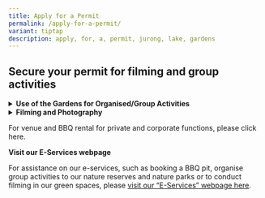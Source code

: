 ```yaml
---
title: Apply for a Permit
permalink: /apply-for-a-permit/
variant: tiptap
description: apply, for, a, permit, jurong, lake, gardens
---
```

<h2><strong>Secure your permit for filming and group activities</strong></h2>
<div data-type="detailGroup" class="isomer-accordion isomer-accordion-white">
<details class="isomer-details">
<summary><strong>Use of the Gardens for Organised/Group Activities</strong>
</summary>
<div data-type="detailsContent" class="isomer-details-content">
<p></p>
<p>Jurong Lake Gardens is a public garden for the enjoyment of all. Any form
of set-up, structure, equipment etc. is not permitted without prior approval
of NParks.&nbsp;Activities promoting a cause or activities which inconvenience
or cause discomfort to other visitors will not be permitted.&nbsp;</p>
<p></p>
<p>For use of the Gardens for organised or group activities, please submit
the application below. Please note that approval of this application does
not grant you exclusive use of shelters, lawns or any other areas in the
Gardens.</p>
<p></p>
<p>Applications must be submitted at least 14 days prior to the proposed
date of use.</p>
<p></p>
<p><u>Apply for a Permit to use the space</u>
</p>
</div>
</details>
<details class="isomer-details">
<summary><strong>Filming and Photography</strong>
</summary>
<div data-type="detailsContent" class="isomer-details-content">
<p></p>
<p>Prior approval for filming and commercial photography in the Gardens is
required.</p>
<p></p>
<p>Casual photography sessions (such as family portraits and graduations)
do not require submission.</p>
<p></p>
<p>Applications have to be submitted at least 14 days prior to the proposed
filming or photography dates.&nbsp;</p>
<p></p>
<p><u>Apply for a filming and photography permit here</u>
</p>
<p></p>
<p><strong><u>Rules and Regulations</u></strong>
</p>
<ul data-tight="true" class="tight">
<li>
<p>Filming and photography are NOT allowed at Clusia Cove, Forest Ramble
and Entrance Pavilion for the convenience of other garden users.</p>
</li>
<li>
<p>Filming and photography should be carried out on weekdays during off-peak
periods (0900hrs - 1700hrs).</p>
</li>
<li>
<p>Production companies should comply with the <a href="https://www.imda.gov.sg/for-industry/sectors/Media/Film/Filming-in-Singapore" rel="noopener noreferrer" target="_blank">guidelines by the Infocomms Media Development Authority</a>.</p>
</li>
<li>
<p>Do not deface or damage any property or plants in the premises. The use
of nails, hooks or like, to hang or tie any object to shrubs and trees
is prohibited.</p>
</li>
<li>
<p>No vehicles are allowed to enter the garden.&nbsp;</p>
</li>
<li>
<p>Do not block off any areas (e.g. toilet, shelter, pathways) within our
garden for your exclusive use.&nbsp;</p>
</li>
<li>
<p>Do not set up any structures without the prior approval of NParks. All
kinds of tracks and power generating devices are not allowed.&nbsp;</p>
</li>
<li>
<p>The site must be kept clean and tidy at all times during your event. Please
remove all refuse generated, immediately after your event at your own cost.&nbsp;</p>
</li>
<li>
<p>No props are allowed without the prior approval of NParks.</p>
</li>
<li>
<p>At the Grasslands, stick to the designated trails at all times. Do not
stray off trail into the grasses. Lighting, including flash, is not allowed
to protect the biodiversity.</p>
</li>
</ul>
</div>
</details>
</div>
<p>For venue and BBQ rental for private and corporate functions, please click
here.</p>
<p></p>
<p><strong>Visit our E-Services webpage</strong>
</p>
<p>For assistance on our e-services, such as booking a BBQ pit, organise
group activities to our nature reserves and nature parks or to conduct
filming in our green spaces, please&nbsp;<a href="https://nam12.safelinks.protection.outlook.com/?url=https%3A%2F%2Fwww.nparks.gov.sg%2Fservices%2Fparks-permits-and-applications&amp;data=05%7C01%7C%7C124a646d8cfb4a1c136008da26a64e01%7C84df9e7fe9f640afb435aaaaaaaaaaaa%7C1%7C0%7C637864793017771876%7CUnknown%7CTWFpbGZsb3d8eyJWIjoiMC4wLjAwMDAiLCJQIjoiV2luMzIiLCJBTiI6Ik1haWwiLCJXVCI6Mn0%3D%7C3000%7C%7C%7C&amp;sdata=x7fuxK8Y%2B0yOn03uu84kwveG6TQOWN1tcNtRsPGD5tU%3D&amp;reserved=0" rel="noopener noreferrer" target="_blank">visit our “E-Services” webpage here</a>.</p>
